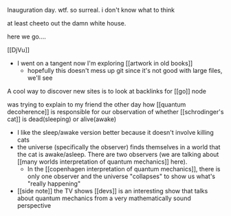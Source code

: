 Inauguration day. wtf. so surreal. i don't know what to think

at least cheeto out the damn white house.

here we go....


[[DjVu]]
-	I went on a tangent now I'm exploring [[artwork in old books]]
	-	hopefully this doesn't mess up git since it's not good with large files, we'll see


 A cool way to discover new sites is to look at backlinks for [[go]] node

was trying to explain to my friend the other day how [[quantum decoherence]] is responsible for our observation of whether [[schrodinger's cat]] is dead(sleeping) or alive(awake)
-	I like the sleep/awake version better because it doesn't involve killing cats
-	the universe (specifically the observer) finds themselves in a world that the cat is awake/asleep. There are two observers (we are talking about [[many worlds interpretation of quantum mechanics]] here). 
	-	In the [[copenhagen interpretation of quantum mechanics]], there is only one observer and the universe "collapses" to show us what's "really happening"
-	[[side note]] the TV shows [[devs]] is an interesting show that talks about quantum mechanics from a very mathematically sound perspective